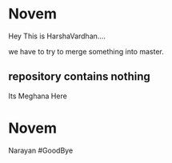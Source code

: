 
# Novem
Hey This is HarshaVardhan....

we have to try to merge something into master.
## repository contains nothing


Its Meghana Here
# Novem



Narayan
#GoodBye

